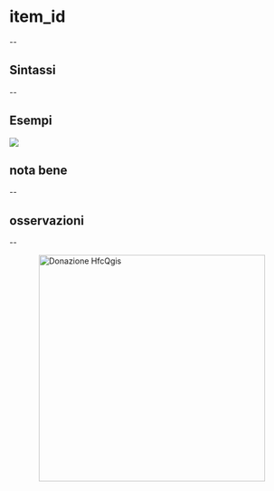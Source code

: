 # item_id

--

## Sintassi

--

## Esempi

![](/img/variabili/item_id/item_id1.png)

## nota bene

--

## osservazioni

--

<a href="https://www.paypal.me/pigrecoinfinito" target="_blank"><img width="400"  class="immagonobox" src="https://raw.githubusercontent.com/pigreco/HfcQGIS/master/img/sviluppo_variabili_01.png" Title="La documentazione di questa funzione non è stata ancora sviluppata. Se vuoi sostenerla fai una donazione con PayPal, scrivendo ..." alt="Donazione HfcQgis" style="margin: 0 auto; display: block;" /></a>
